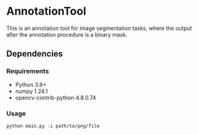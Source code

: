 # AnnotationTool
This is an annotation tool for image segmentation tasks, where the output after the annotation procedure is a binary mask.
## Dependencies
### Requirements
- Python 3.8+
- numpy 1.24.1
- opencv-contrib-python 4.8.0.74

### Usage
    python main.py -i path/to/png/file
